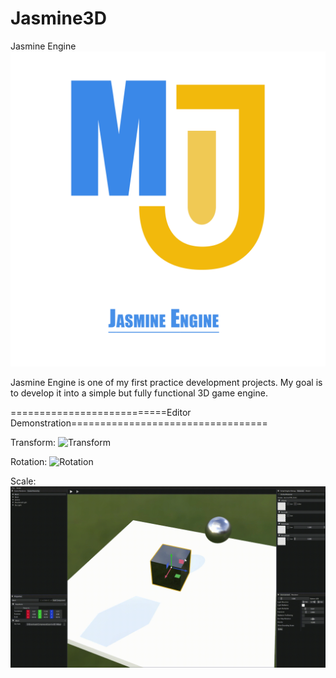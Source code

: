 # Jasmine3D
Jasmine Engine
![Jasmine](/Resources/Branding/Jasmine_Engine_Logo_Light.png?raw=true "Jasmine")

Jasmine Engine is one of my first practice development projects. My goal is to develop it into a simple but fully functional 3D game engine.

===========================Editor Demonstration==================================

Transform:
![Transform](https://github.com/Neuroglial/Jasmine3D/blob/OpenGLAssignment/Resources/Jasmine%20Engine%20Transform.gif)

Rotation:
![Rotation](https://github.com/Neuroglial/Jasmine3D/blob/OpenGLAssignment/Resources/Jasmine%20Engine%20Rotation.gif)

Scale:
![Scale](https://github.com/Neuroglial/Jasmine3D/blob/OpenGLAssignment/Resources/Jasmine%20Engine%20Scale.gif)
